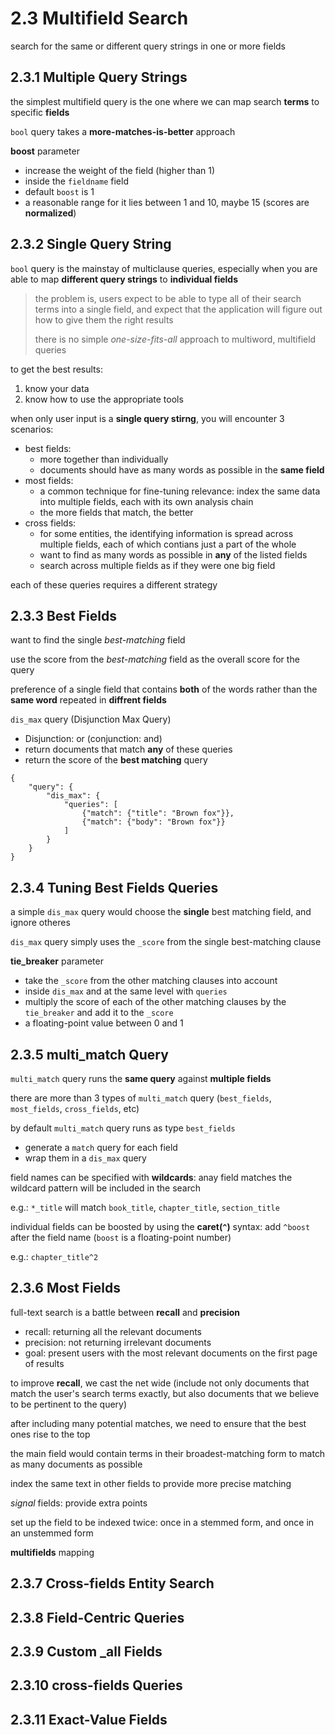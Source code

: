 # 2.3 Multifield Search

search for the same or different query strings in one or more fields

## 2.3.1 Multiple Query Strings

the simplest multifield query is the one where we can map search **terms** to specific **fields**

`bool` query takes a **more-matches-is-better** approach

**boost** parameter

* increase the weight of the field (higher than 1)
* inside the `fieldname` field
* default `boost` is 1
* a reasonable range for it lies between 1 and 10, maybe 15 (scores are **normalized**)

## 2.3.2 Single Query String

`bool` query is the mainstay of multiclause queries, especially when you are able to map **different query strings** to **individual fields**

> the problem is, users expect to be able to type all of their search terms into a single field, and expect that the application will figure out how to give them the right results
>
> there is no simple *one-size-fits-all* approach to multiword, multifield queries

to get the best results:

1. know your data
2. know how to use the appropriate tools

when only user input is a **single query stirng**, you will encounter 3 scenarios: 

* best fields: 
    * more together than individually
    * documents should have as many words as possible in the **same field**
* most fields: 
    * a common technique for fine-tuning relevance: index the same data into multiple fields, each with its own analysis chain
    * the more fields that match, the better
* cross fields:
    * for some entities, the identifying information is spread across multiple fields, each of which contians just a part of the whole 
    * want to find as many words as possible in **any** of the listed fields
    * search across multiple fields as if they were one big field

each of these queries requires a different strategy

## 2.3.3 Best Fields

want to find the single *best-matching* field

use the score from the *best-matching* field as the overall score for the query

preference of a single field that contains **both** of the words rather than the **same word** repeated in **diffrent fields**

`dis_max` query (Disjunction Max Query)

* Disjunction: or (conjunction: and)
* return documents that match **any** of these queries
* return the score of the **best matching** query

```elasticsearch
{
    "query": {
        "dis_max": {
            "queries": [
                {"match": {"title": "Brown fox"}},
                {"match": {"body": "Brown fox"}}
            ]
        }
    }
}
```

## 2.3.4 Tuning Best Fields Queries

a simple `dis_max` query would choose the **single** best matching field, and ignore otheres

`dis_max` query simply uses the `_score` from the single best-matching clause

**tie_breaker** parameter

* take the `_score` from the other matching clauses into account
* inside `dis_max` and at the same level with `queries`
* multiply the score of each of the other matching clauses by the `tie_breaker` and add it to the `_score`
* a floating-point value between 0 and 1

## 2.3.5 multi_match Query

`multi_match` query runs the **same query** against **multiple fields**

there are more than 3 types of `multi_match` query (`best_fields`, `most_fields`, `cross_fields`, etc)

by default `multi_match` query runs as type `best_fields`

* generate a `match` query for each field
* wrap them in a `dis_max` query

field names can be specified with **wildcards**: anay field matches the wildcard pattern will be included in the search

e.g.: `*_title` will match `book_title`, `chapter_title`, `section_title`

individual fields can be boosted by using the **caret(`^`)** syntax: add `^boost` after the field name (`boost` is a floating-point number)

e.g.: `chapter_title^2`

## 2.3.6 Most Fields

full-text search is a battle between **recall** and **precision**

* recall: returning all the relevant documents
* precision: not returning irrelevant documents
* goal: present users with the most relevant documents on the first page of results

to improve **recall**, we cast the net wide (include not only documents that match the user's search terms exactly, but also documents that we believe to be pertinent to the query)

after including many potential matches, we need to ensure that the best ones rise to the top

the main field would contain terms in their broadest-matching form to match as many documents as possible

index the same text in other fields to provide more precise matching

*signal* fields: provide extra points

set up the field to be indexed twice: once in a stemmed form, and once in an unstemmed form

**multifields** mapping

## 2.3.7 Cross-fields Entity Search

## 2.3.8 Field-Centric Queries

## 2.3.9 Custom _all Fields

## 2.3.10 cross-fields Queries

## 2.3.11 Exact-Value Fields
